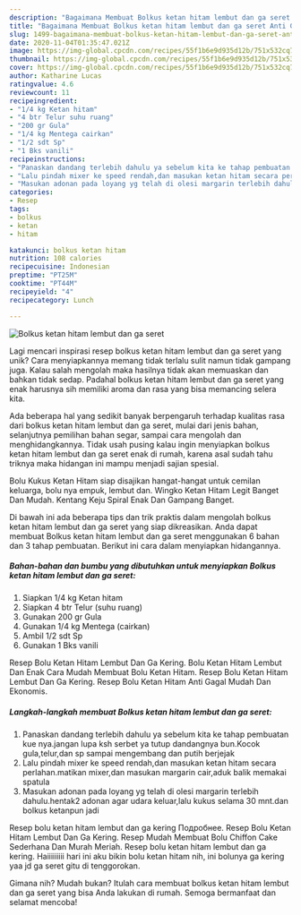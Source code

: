```yaml
---
description: "Bagaimana Membuat Bolkus ketan hitam lembut dan ga seret Anti Gagal"
title: "Bagaimana Membuat Bolkus ketan hitam lembut dan ga seret Anti Gagal"
slug: 1499-bagaimana-membuat-bolkus-ketan-hitam-lembut-dan-ga-seret-anti-gagal
date: 2020-11-04T01:35:47.021Z
image: https://img-global.cpcdn.com/recipes/55f1b6e9d935d12b/751x532cq70/bolkus-ketan-hitam-lembut-dan-ga-seret-foto-resep-utama.jpg
thumbnail: https://img-global.cpcdn.com/recipes/55f1b6e9d935d12b/751x532cq70/bolkus-ketan-hitam-lembut-dan-ga-seret-foto-resep-utama.jpg
cover: https://img-global.cpcdn.com/recipes/55f1b6e9d935d12b/751x532cq70/bolkus-ketan-hitam-lembut-dan-ga-seret-foto-resep-utama.jpg
author: Katharine Lucas
ratingvalue: 4.6
reviewcount: 11
recipeingredient:
- "1/4 kg Ketan hitam"
- "4 btr Telur suhu ruang"
- "200 gr Gula"
- "1/4 kg Mentega cairkan"
- "1/2 sdt Sp"
- "1 Bks vanili"
recipeinstructions:
- "Panaskan dandang terlebih dahulu ya sebelum kita ke tahap pembuatan kue nya.jangan lupa ksh serbet ya tutup dandangnya bun.Kocok gula,telur,dan sp sampai mengembang dan putih berjejak"
- "Lalu pindah mixer ke speed rendah,dan masukan ketan hitam secara perlahan.matikan mixer,dan masukan margarin cair,aduk balik memakai spatula"
- "Masukan adonan pada loyang yg telah di olesi margarin terlebih dahulu.hentak2 adonan agar udara keluar,lalu kukus selama 30 mnt.dan bolkus ketanpun jadi"
categories:
- Resep
tags:
- bolkus
- ketan
- hitam

katakunci: bolkus ketan hitam 
nutrition: 108 calories
recipecuisine: Indonesian
preptime: "PT25M"
cooktime: "PT44M"
recipeyield: "4"
recipecategory: Lunch

---
```



![Bolkus ketan hitam lembut dan ga seret](https://img-global.cpcdn.com/recipes/55f1b6e9d935d12b/751x532cq70/bolkus-ketan-hitam-lembut-dan-ga-seret-foto-resep-utama.jpg)

Lagi mencari inspirasi resep bolkus ketan hitam lembut dan ga seret yang unik? Cara menyiapkannya memang tidak terlalu sulit namun tidak gampang juga. Kalau salah mengolah maka hasilnya tidak akan memuaskan dan bahkan tidak sedap. Padahal bolkus ketan hitam lembut dan ga seret yang enak harusnya sih memiliki aroma dan rasa yang bisa memancing selera kita.

Ada beberapa hal yang sedikit banyak berpengaruh terhadap kualitas rasa dari bolkus ketan hitam lembut dan ga seret, mulai dari jenis bahan, selanjutnya pemilihan bahan segar, sampai cara mengolah dan menghidangkannya. Tidak usah pusing kalau ingin menyiapkan bolkus ketan hitam lembut dan ga seret enak di rumah, karena asal sudah tahu triknya maka hidangan ini mampu menjadi sajian spesial.

Bolu Kukus Ketan Hitam siap disajikan hangat-hangat untuk cemilan keluarga, bolu nya empuk, lembut dan. Wingko Ketan Hitam Legit Banget Dan Mudah. Kentang Keju Spiral Enak Dan Gampang Banget.


Di bawah ini ada beberapa tips dan trik praktis dalam mengolah bolkus ketan hitam lembut dan ga seret yang siap dikreasikan. Anda dapat membuat Bolkus ketan hitam lembut dan ga seret menggunakan 6 bahan dan 3 tahap pembuatan. Berikut ini cara dalam menyiapkan hidangannya.

<!--inarticleads1-->

##### Bahan-bahan dan bumbu yang dibutuhkan untuk menyiapkan Bolkus ketan hitam lembut dan ga seret:

1. Siapkan 1/4 kg Ketan hitam
1. Siapkan 4 btr Telur (suhu ruang)
1. Gunakan 200 gr Gula
1. Gunakan 1/4 kg Mentega (cairkan)
1. Ambil 1/2 sdt Sp
1. Gunakan 1 Bks vanili


Resep Bolu Ketan Hitam Lembut Dan Ga Kering. Bolu Ketan Hitam Lembut Dan Enak Cara Mudah Membuat Bolu Ketan Hitam. Resep Bolu Ketan Hitam Lembut Dan Ga Kering. Resep Bolu Ketan Hitam Anti Gagal Mudah Dan Ekonomis. 

<!--inarticleads2-->

##### Langkah-langkah membuat Bolkus ketan hitam lembut dan ga seret:

1. Panaskan dandang terlebih dahulu ya sebelum kita ke tahap pembuatan kue nya.jangan lupa ksh serbet ya tutup dandangnya bun.Kocok gula,telur,dan sp sampai mengembang dan putih berjejak
1. Lalu pindah mixer ke speed rendah,dan masukan ketan hitam secara perlahan.matikan mixer,dan masukan margarin cair,aduk balik memakai spatula
1. Masukan adonan pada loyang yg telah di olesi margarin terlebih dahulu.hentak2 adonan agar udara keluar,lalu kukus selama 30 mnt.dan bolkus ketanpun jadi


Resep bolu ketan hitam lembut dan ga kering Подробнее. Resep Bolu Ketan Hitam Lembut Dan Ga Kering. Resep Mudah Membuat Bolu Chiffon Cake Sederhana Dan Murah Meriah. Resep bolu ketan hitam lembut dan ga kering. Haiiiiiiiii hari ini aku bikin bolu ketan hitam nih, ini bolunya ga kering yaa jd ga seret gitu di tenggorokan. 

Gimana nih? Mudah bukan? Itulah cara membuat bolkus ketan hitam lembut dan ga seret yang bisa Anda lakukan di rumah. Semoga bermanfaat dan selamat mencoba!
